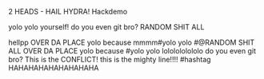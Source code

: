 2 HEADS - HAIL HYDRA!
Hackdemo

yolo
yolo yourself!
do you even git bro?
RANDOM SHIT ALL 

hellpp
OVER DA PLACE
yolo because mmmm#yolo yolo
#@RANDOM SHIT ALL OVER DA PLACE
yolo because #yolo yolo
lololololololo
do you even git bro?
This is the CONFLICT!
this is the mighty line!!!! #hashtag
HAHAHAHAHAHAHAHAHA
